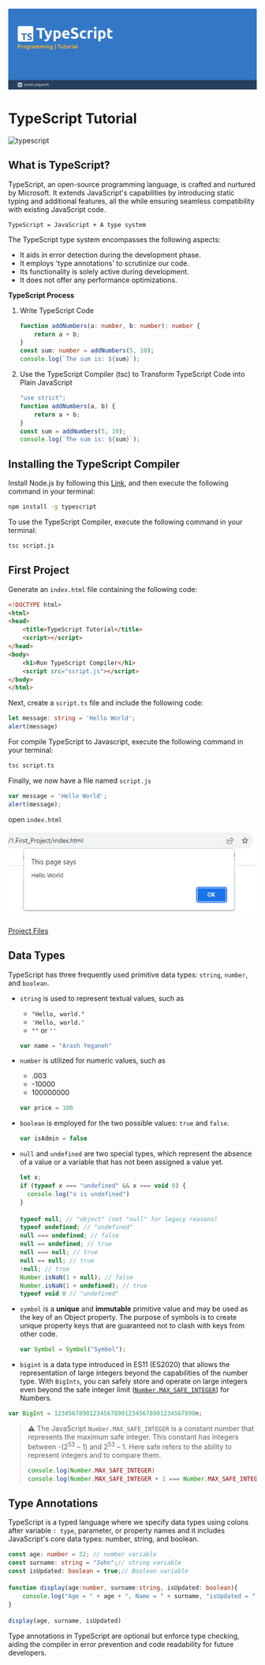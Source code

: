 ![typescript](img/header.jpg)

# TypeScript Tutorial

![typescript](https://img.shields.io/badge/-TypeScript-007ACC?logo=typescript&logoColor=white)

## What is TypeScript?

TypeScript, an open-source programming language, is crafted and nurtured by Microsoft. It extends JavaScript's capabilities by introducing static typing and additional features, all the while ensuring seamless compatibility with existing JavaScript code.

```
TypeScript = JavaScript + A type system
```

The TypeScript type system encompasses the following aspects:

- It aids in error detection during the development phase.
- It employs 'type annotations' to scrutinize our code.
- Its functionality is solely active during development.
- It does not offer any performance optimizations.

**TypeScript Process**
1. Write TypeScript Code
	```typescript
	function addNumbers(a: number, b: number): number {
        return a + b;
	}
	const sum: number = addNumbers(5, 10);
	console.log(`The sum is: ${sum}`);
	```
	
2. Use the TypeScript Compiler (tsc) to Transform TypeScript Code into Plain JavaScript
	
	```javascript
	"use strict";
	function addNumbers(a, b) {
	    return a + b;
	}
	const sum = addNumbers(5, 10);
	console.log(`The sum is: ${sum}`);
	```

## Installing the TypeScript Compiler

Install Node.js by following this [Link](https://nodejs.org/en), and then execute the following command in your terminal:

```bash
npm install -g typescript
```

To use the TypeScript Compiler, execute the following command in your terminal:

```bash
tsc script.js
```

## First Project

Generate an `index.html` file containing the following code:

```html
<!DOCTYPE html>
<html>
<head>
    <title>TypeScript Tutorial</title>
    <script></script>
</head>
<body>
    <h1>Run TypeScript Compiler</h1>
    <script src="script.js"></script>
</body>
</html>
```

Next, create a `script.ts` file and include the following code:

```typescript
let message: string = 'Hello World';
alert(message)
```

For compile TypeScript to Javascript, execute the following command in your terminal:

```bash
tsc script.ts
```

Finally, we now have a file named `script.js`

```javascript
var message = 'Hello World';
alert(message);
```

open `index.html`

![](example/1.First_Project/img.PNG)

[Project Files](example/1.First_Project)

## Data Types

TypeScript has three frequently used primitive data types: `string`, `number`, and `boolean`. 

* `string` is used to represent textual values, such as

  *  `"Hello, world."`
  * `'Hello, world.'`
  * `""` or `''`

  ```javascript
  var name = "Arash Yeganeh"
  ```

* `number` is utilized for numeric values, such as

  * .003
  * -10000
  * 100000000

  ```javascript
  var price = 100
  ```

* `boolean` is employed for the two possible values: `true` and `false`.

  ```javascript
  var isAdmin = false
  ```

* `null` and `undefined` are two special types, which represent the absence of a value or a variable that has not been assigned a value yet.

  ```javascript
  let x;
  if (typeof x === "undefined" && x === void 0) {
    console.log("x is undefined")
  }
  
  typeof null; // "object" (not "null" for legacy reasons)
  typeof undefined; // "undefined"
  null === undefined; // false
  null == undefined; // true
  null === null; // true
  null == null; // true
  !null; // true
  Number.isNaN(1 + null); // false
  Number.isNaN(1 + undefined); // true
  typeof void 0 // "undefined"
  ```

* `symbol` is a **unique** and **immutable** primitive value and may be used as the key of an Object property. The purpose of symbols is to create unique property keys that are guaranteed not to clash with keys from other code.

  ```javascript
  var Symbol = Symbol("Symbol");
  ```

*  `bigint` is a data type introduced in ES11 (ES2020) that allows the representation of large integers beyond the capabilities of the number type. With `BigInts`, you can safely store and operate on large integers even beyond the safe integer limit ([`Number.MAX_SAFE_INTEGER`](https://developer.mozilla.org/en-US/docs/Web/JavaScript/Reference/Global_Objects/Number/MAX_SAFE_INTEGER)) for Numbers.

  ```javascript
  var BigInt = 1234567890123456789012345678901234567890n;
  ```

  > ⚠️ The JavaScript `Number.MAX_SAFE_INTEGER` is a constant number that represents the maximum safe integer. This constant has integers between -(2<sup>53</sup> – 1) and 2<sup>53</sup> – 1. Here safe refers to the ability to represent integers and to compare them.
  >
  > ```javascript
  > console.log(Number.MAX_SAFE_INTEGER)
  > console.log(Number.MAX_SAFE_INTEGER + 1 === Number.MAX_SAFE_INTEGER + 2) // ⚠️True
  > ```

## Type Annotations

TypeScript is a typed language where we specify data types using colons after variable `: type`, parameter, or property names and it includes JavaScript's core data types: number, string, and boolean.

```typescript
const age: number = 32; // number variable
const surname: string = "John";// string variable
const isUpdated: boolean = true;// Boolean variable

function display(age:number, surname:string, isUpdated: boolean){
    console.log("Age = " + age + ", Name = " + surname, "isUpdated = " + isUpdated);
}

display(age, surname, isUpdated)
```

Type annotations in TypeScript are optional but enforce type checking, aiding the compiler in error prevention and code readability for future developers.
